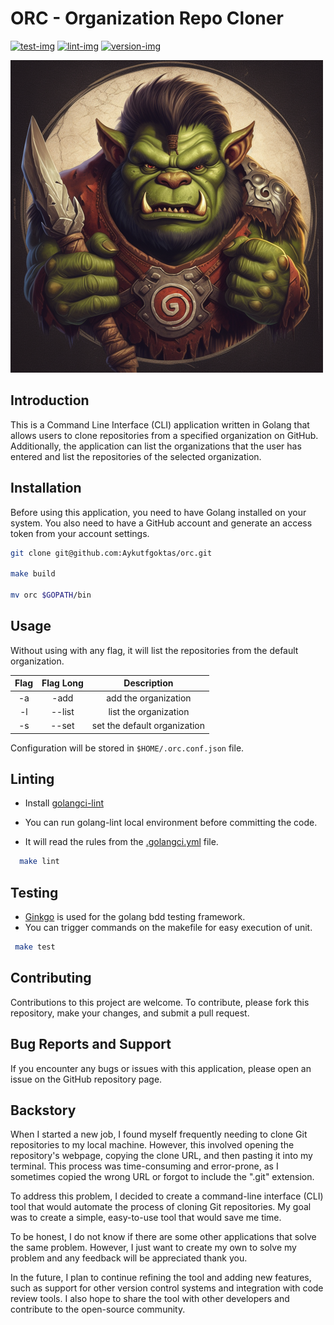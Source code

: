 # ORC - Organization Repo Cloner

[![test-img]][test-url]
[![lint-img]][lint-url]
[![version-img]][version-url]

![alt text](./orc.png)

## Introduction

This is a Command Line Interface (CLI) application written in Golang that allows users to clone repositories from a specified organization on GitHub. Additionally, the application can list the organizations that the user has entered and list the repositories of the selected organization.

## Installation

Before using this application, you need to have Golang installed on your system. You also need to have a GitHub account and generate an access token from your account settings.

```sh
git clone git@github.com:Aykutfgoktas/orc.git

make build

mv orc $GOPATH/bin
```

## Usage

Without using with any flag, it will list the repositories from the default organization.

|   Flag   | Flag Long |         Description          |
| :------: | :-------: | :--------------------------: |
|    -a    |   -add    |     add the organization     |
|    -l    |  --list   |    list the organization     |
|    -s    |   --set   | set the default organization |

Configuration will be stored in `$HOME/.orc.conf.json` file.

## Linting

- Install [golangci-lint](https://github.com/golangci/golangci-lint)

- You can run golang-lint local environment before committing the code.
- It will read the rules from the [.golangci.yml](https://github.com/Aykutfgoktas/orc/blob/master/.golangci.yml) file.

```sh
  make lint
```

## Testing

- [Ginkgo](https://onsi.github.io/ginkgo/) is used for the golang bdd testing framework.
- You can trigger commands on the makefile for easy execution of unit.

```sh
 make test
```

## Contributing

Contributions to this project are welcome. To contribute, please fork this repository, make your changes, and submit a pull request.

## Bug Reports and Support

If you encounter any bugs or issues with this application, please open an issue on the GitHub repository page.

## Backstory

When I started a new job, I found myself frequently needing to clone Git repositories to my local machine. However, this involved opening the repository's webpage, copying the clone URL, and then pasting it into my terminal. This process was time-consuming and error-prone, as I sometimes copied the wrong URL or forgot to include the ".git" extension.

To address this problem, I decided to create a command-line interface (CLI) tool that would automate the process of cloning Git repositories. My goal was to create a simple, easy-to-use tool that would save me time.

To be honest, I do not know if there are some other applications that solve the same problem. However, I just want to create my own to solve my problem and any feedback will be appreciated thank you.

In the future, I plan to continue refining the tool and adding new features, such as support for other version control systems and integration with code review tools. I also hope to share the tool with other developers and contribute to the open-source community.

[test-img]: https://github.com/Aykutfgoktas/orc/workflows/go-test/badge.svg
[test-url]: https://github.com/Aykutfgoktas/orc/workflows/go-test/badge.svg
[lint-img]: https://github.com/Aykutfgoktas/orc/workflows/golangci-lint/badge.svg
[lint-url]: https://github.com/Aykutfgoktas/orc/workflows/golangci-lint/badge.svg
[version-img]: https://img.shields.io/github/v/release/Aykutfgoktas/orc
[version-url]: https://github.com/Aykutfgoktas/orc/releases